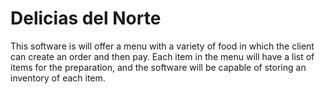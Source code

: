 # Delicias del Norte
This software is will offer a menu with a variety of food in which the client can create an order and then pay. Each item in the menu will have a list of items for the preparation, and the software will be capable of storing an inventory of each item.